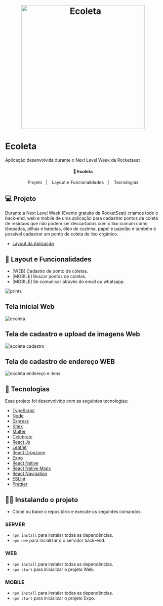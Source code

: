 <h1 align="center">
    <img alt="Ecoleta" title="#Vitrine Americanas" src="https://user-images.githubusercontent.com/44583521/83802704-a5bf6f80-a681-11ea-92a8-38d548bee7bd.png" width="400px" />
</h1>

# Ecoleta
Aplicação desenvolvida durante o Next Level Week da Rocketseat

<h4 align="center">
  🚀 Ecoleta
</h4>

<p align="center">
  <a>Projeto</a>&nbsp;&nbsp;&nbsp;|&nbsp;&nbsp;&nbsp;
  <a>Layout e Funcionalidades</a>&nbsp;&nbsp;&nbsp;|&nbsp;&nbsp;&nbsp;
  <a>Tecnologias</a>
</p>

## 💻 Projeto

Durante a Next Level Week (Evento gratuito da RocketSeat) criamos todo o back-end, web e mobile de uma aplicação para cadastrar pontos de coleta de resíduos que não podem ser descartados com o lixo comum como lâmpadas, pilhas e baterias, óleo de cozinha, papel e papelão e também é possível cadastrar um ponto de coleta de lixo orgânico.

- [Layout da Aplicação](https://www.figma.com/file/1SxgOMojOB2zYT0Mdk28lB/Ecoleta)

## 🔖 Layout e Funcionalidades

- [WEB] Cadastro de ponto de coletas.
- [MOBILE] Buscar pontos de coletas.
- [MOBILE] Se comunicar através do email ou whatsapp.

![prints](https://user-images.githubusercontent.com/44583521/83802621-714bb380-a681-11ea-9ba3-2baa468300fe.png)

## Tela inicial Web
![ecoleta](https://user-images.githubusercontent.com/44583521/83927055-1342cd00-a762-11ea-9c99-43d44094a6fe.png)

## Tela de cadastro e upload de imagens Web
![ecoleta cadastro](https://user-images.githubusercontent.com/44583521/83927079-25bd0680-a762-11ea-8395-4bb78fa187b2.png)

## Tela de cadastro de endereço WEB
![ecoleta endereço e itens](https://user-images.githubusercontent.com/44583521/83927084-2d7cab00-a762-11ea-90f6-e9fe29b212a4.png)

## 🚀 Tecnologias

Esse projeto foi desenvolvido com as seguintes tecnologias:

- [TypeScript](https://www.typescriptlang.org/)
- [Node](https://nodejs.org/en/)
- [Express](https://expressjs.com/pt-br/)
- [Knex](http://knexjs.org/)
- [Multer](https://github.com/expressjs/multer)
- [Celebrate](https://github.com/arb/celebrate)
- [React Js](https://pt-br.reactjs.org/)
- [Leaflet](https://leafletjs.com/)
- [React Dropzone](https://github.com/react-dropzone/react-dropzone)
- [Expo](https://expo.io/)
- [React Native](https://facebook.github.io/react-native/)
- [React Native Maps](https://www.npmjs.com/package/react-native-maps)
- [React Navigation](https://reactnavigation.org/)
- [ESLint](https://eslint.org/)
- [Prettier](https://prettier.io/) 

## 🏃‍♂️ Instalando o projeto

- Clone ou baixe o repositório e execute os seguintes comandos.

### SERVER

- `npm install` para instalar todas as dependências.
- `npm dev` para incializar o o servidor back-end.

### WEB

- `npm install` para instalar todas as dependências.
- `npm start` para inicializar o projeto Web.

### MOBILE

- `npm install` para instalar todas as dependências.
- `npm start` para inicializar o projeto Expo.
